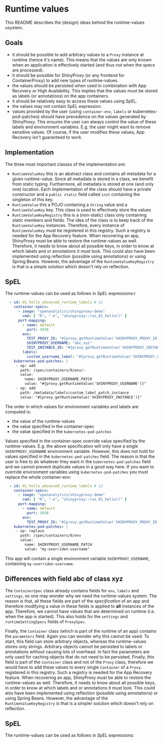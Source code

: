 # Runtime values

This README describes the (design) ideas behind the runtime-values usystem.

## Goals

- it should be possible to add arbitrary values to a `Proxy` instance at runtime (hence it's name). This means that the
  values are only known when an application is effectively started (and thus not when the specs are processed).
- it should be possible for ShinyProxy (or any frontend for ContainerProxy) to add new types of runtime-values.
- the values should be persisted when used in combination with App Recovery or High Availability. This implies that the
  values must be stored as labels (or annotations) on the app containers.
- it should be relatively easy to access these values using SpEL.
- the values may not contain SpEL expression.
- values provided by the user (using `container-env`, `labels` or kubernetes-pod-patches) should have precedence on the
  values generated by ShinyProxy. This ensures the user can always control the value of these labels and environment
  variables. E.g. the user might want to remove sensitive values. Of course, if the user modifies these values, App
  Recovery isn't guaranteed to work.

## Implementation

The three most important classes of the implementation are:

- `RuntimeValueKey` this is an abstract class and contains all metadata for a given runtime-value. Since all metadata is
  stored in a class, we benefit from static typing. Furthermore, all metadata is stored at one (and only one)
  location. Each implementation of the class should have a private constructor and a `public static` field called `inst`
  containing the singleton of this key.
- `RuntimeValue` this a POJO containing a `String` value and a `RuntimeValueKey` key. This class is used to effectively
  store the values
- `RuntimeValueKeyRegistry` this is a (non-static) class only containing static members and fields. The idea of the
  class is to keep track of the `RuntimeValueKey` instances. Therefore, every instance of `RuntimeValueKey` must be
  registered in this registry. Such a registry is needed for the App Recovery feature. When recovering an app,
  ShinyProxy must be able to restore the runtime-values as well. Therefore, it needs to know about all possible keys, in
  order to know at which labels and or annotations it must look. This could also have been implemented using reflection
  (possible using annotations) or using Spring Beans. However, the advantage of the `RuntimeValueKeyRegistry` is that is
  a simple solution which doesn't rely on reflection.

## SpEL

The runtime-values can be used as follows in SpEL expressions:r

```yaml
  - id: 01_hello_advanced_runtime_labels # 12
    container-specs:
      - image: "openanalytics/shinyproxy-demo"
        cmd: [ "R", "-e", "shinyproxy::run_01_hello()" ]
      port-mapping:
        - name: default
          port: 3838
        env:
          TEST_PROXY_ID: "#{proxy.getRuntimeValue('SHINYPROXY_PROXY_ID')}"
          SHINYPROXY_USERNAME: "abc_xyz"
          TEST_INSTANCE_ID: "#{proxy.getRuntimeValue('SHINYPROXY_INSTANCE')}"
        labels:
          custom_username_label: "#{proxy.getRuntimeValue('SHINYPROXY_USERNAME')}"
    kubernetes-pod-patches: |
     - op: add
       path: /spec/containers/0/env/-
       value:
         name: SHINYPROXY_USERNAME_PATCH
         value: "#{proxy.getRuntimeValue('SHINYPROXY_USERNAME')}"
     - op: add
       path: /metadata/labels/custom_label_patch_instance
       value: "#{proxy.getRuntimeValue('SHINYPROXY_INSTANCE')}"
```

The order in which values for environment variables and labels are computed is:

- the value of the runtime-values
- the value specified in the container-spec
- the value specified in the `kubernetes-pod-patches`

Values specified in the container-spec override value specified by the runtime-values. E.g. the above specification will
only have a single `SHINYPROXY_USERNAME` environment variable. However, this does not hold for values specified in the
`kubernetes-pod-patches` field. The reason is that the user is free to do whatever they want in
the `kubernetes-pod-patches`
field and we cannot prevent duplicate values in a good way here. If you want to override environment variables using
`kubernetes-pod-patches` you must replace the whole container-env:

```yaml
  - id: 01_hello_advanced_runtime_labels # 12
    container-specs:
      - image: "openanalytics/shinyproxy-demo"
        cmd: [ "R", "-e", "shinyproxy::run_01_hello()" ]
      port-mapping:
        - name: default
          port: 3838
        env:
          TEST_PROXY_ID: "#{proxy.getRuntimeValue('SHINYPROXY_PROXY_ID')}"
    kubernetes-pod-patches: |
     - op: replace
       path: /spec/containers/0/env
       value:
         name: SHINYPROXY_USERNAME_PATCH
         value: "my-overriden-username"
```

This app will contain a single environment variable `SHINYPROXY_USERNAME`, containing `my-overriden-username`.

## Differences with field abc of class xyz

The `ContainerSpec` class already contains fields for `env`, `labels` and `settings`, so one may wonder why we need the
runtime-values system. The reason is that, all these fields are part of the *specification* of an app and therefore
modifying a value in these fields is applied to **all** instances of the app. Therefore, we cannot have values that are
determined on runtime (i.e. when the app is started). This also holds for the `settings` and `runtimeSettingSpecs`
fields of `ProxySpec`.

Finally, the `Container` class (which is part of the runtime of an app) contains the `parameters` field. Again you can
wonder why this cannot be used. To start, this field can store arbitrary objects, whereas the runtime-values stores only
strings. Arbitrary objects cannot be persisted to labels or annotations without causing lots of overhead. In fact the
parameters are only used for caching objects that do not need to be persisted. Finally, this field is part of
the `Container` class and not of the `Proxy` class, therefore we would have to add these values to every
single `Container` of a `Proxy`. registered in this registry. Such a registry is needed for the App Recovery feature.
When recovering an app, ShinyProxy must be able to restore the runtime-values as well. Therefore, it needs to know about
all possible keys, in order to know at which labels and or annotations it must look. This could also have been
implemented using reflection
(possible using annotations) or using Spring Beans. However, the advantage of the `RuntimeValueKeyRegistry` is that is a
simpler solution which doesn't rely on reflection.

## SpEL

The runtime-values can be used as follows in SpEL expressions:
